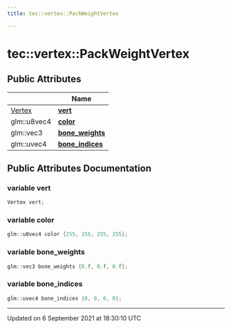 ```yaml
---
title: tec::vertex::PackWeightVertex

---
```


# tec::vertex::PackWeightVertex





## Public Attributes

|                | Name           |
| -------------- | -------------- |
| [Vertex](/engine/Classes/structtec_1_1vertex_1_1_vertex/) | **[vert](/engine/Classes/structtec_1_1vertex_1_1_pack_weight_vertex/#variable-vert)**  |
| glm::u8vec4 | **[color](/engine/Classes/structtec_1_1vertex_1_1_pack_weight_vertex/#variable-color)**  |
| glm::vec3 | **[bone_weights](/engine/Classes/structtec_1_1vertex_1_1_pack_weight_vertex/#variable-bone_weights)**  |
| glm::uvec4 | **[bone_indices](/engine/Classes/structtec_1_1vertex_1_1_pack_weight_vertex/#variable-bone_indices)**  |

## Public Attributes Documentation

### variable vert

```cpp
Vertex vert;
```


### variable color

```cpp
glm::u8vec4 color {255, 255, 255, 255};
```


### variable bone_weights

```cpp
glm::vec3 bone_weights {0.f, 0.f, 0.f};
```


### variable bone_indices

```cpp
glm::uvec4 bone_indices {0, 0, 0, 0};
```


-------------------------------

Updated on  6 September 2021 at 18:30:10 UTC